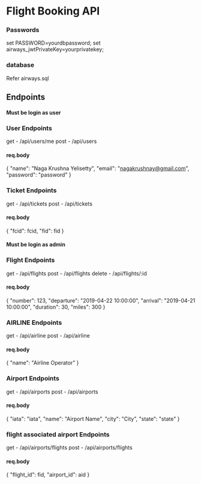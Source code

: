 # Flight Booking API

### Passwords

set PASSWORD=yourdbpassword;
set airways_jwtPrivateKey=yourprivatekey;

### database
Refer airways.sql

## Endpoints

#### Must be login as user

### User Endpoints
get - /api/users/me
post - /api/users

#### req.body
{
	"name": "Naga Krushna Yelisetty",
	"email": "nagakrushnay@gmail.com",
	"password": "password"
}

### Ticket Endpoints
get - /api/tickets
post - /api/tickets

#### req.body
{
"fcid": fcid,
"fid": fid
}

#### Must be login as admin

### Flight Endpoints
get - /api/flights
post - /api/flights
delete - /api/flights/:id

#### req.body
{
	"number": 123,
	"departure": "2019-04-22 10:00:00",
	"arrival": "2019-04-21 10:00:00",
	"duration": 30,
	"miles": 300
}

### AIRLINE Endpoints
get - /api/airline
post - /api/airline

#### req.body
{
	"name": "Airline Operator"
}

### Airport Endpoints
get - /api/airports
post - /api/airports

#### req.body
{
	"iata": "iata",
	"name": "Airport Name",
	"city": "City",
	"state": "state"
}

### flight associated airport Endpoints

get - /api/airports/flights
post - /api/airports/flights

#### req.body
{
	"flight_id": fid,
	"airport_id": aid
}


